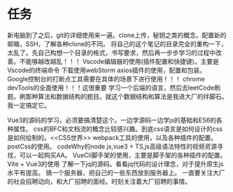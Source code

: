 # 任务

新电脑到了之后，git的详细使用来一遍。clone上传，秘钥之类的概念。配置新的邮箱，SSH，了解各种clone的不同。
将自己的这个笔记的目录完全的重构一下，太乱了。先自己构想一个目录的格式，书写要求，然后再一步步学习的过程中改善。不能够越改越乱！！！
Vscode编辑器的使用(插件配置和快捷键)。主要是Vscode的终端命令
下载使用webStorm
axios插件的使用，配置和包装。
Google控制台的打断点工具需要在具体的场景下进行使用！！！
chrome devTools的全面使用！！！这很重要
学习一个后端的语言，然后去leetCode刷题。刷那种算法和数据结构的题目。就这个数据结构和算法是我进大厂的绊脚石。我一定搞定它。

Vue3的源码的学习，必须要搞清楚这个。一边学源码一边学js的基础和ES6的各种属性。
css的BFC和文档流的概念比较感兴趣。到底css语言是如何设计的css是如何绘制的。<<CSS世界>>
webpack工具的使用，以及各种插件的配置。postCss的使用。
codeWhy的node.js,vue3 + TS,js高级语法特性的视频资源寻找，可以一起购买AA。
VueCli脚手架的使用，主要是脚手架的各种插件的配置。
Vite + Vue3的使用
了解一下jq的源码。看看jq代码的设计理念，对于提升原生js水平有提高。
搞一个服务器，把自己的一些东西放到服务器上。
一直要关注大厂的社会招聘动向，和大厂招聘的面经。时刻关注着大厂招聘的事情。
